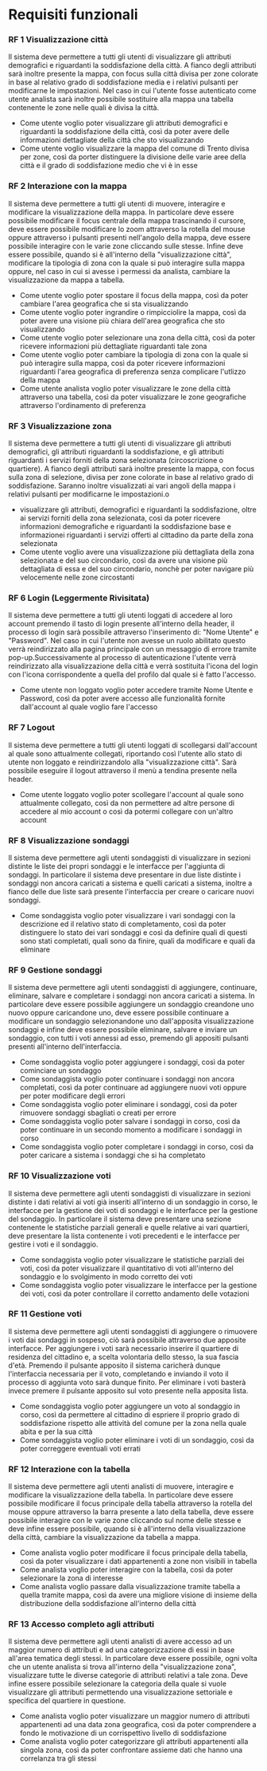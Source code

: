 # Requisiti funzionali

### RF 1 Visualizzazione città
Il sistema deve permettere a tutti gli utenti di visualizzare gli attributi demografici e riguardanti la soddisfazione della città. A fianco degli attributi sarà inoltre presente la mappa, con focus sulla città divisa per zone colorate in base al relativo grado di soddisfazione media e i relativi pulsanti per modificarne le impostazioni. Nel caso in cui l'utente fosse autenticato come utente analista sarà inoltre possibile sostituire alla mappa una tabella contenente le zone nelle quali è divisa la città.
- Come utente voglio poter visualizzare gli attributi demografici e riguardanti la soddisfazione della città, così da poter avere delle informazioni dettagliate della città che sto visualizzando
- Come utente voglio visualizzare la mappa del comune di Trento divisa per zone, così da porter distinguere la divisione delle varie aree della città e il grado di soddisfazione medio che vi è in esse

### RF 2 Interazione con la mappa
 Il sistema deve permettere a tutti gli utenti di muovere, interagire e modificare la visualizzazione della mappa. In particolare deve essere possibile modificare il focus centrale della mappa trascinando il cursore, deve essere possibile modificare lo zoom attraverso la rotella del mouse oppure attraverso i pulsanti presenti nell'angolo della mappa, deve essere possibile interagire con le varie zone cliccando sulle stesse. Infine deve essere possibile, quando si è all'interno della "visualizzazione città", modificare la tipologia di zona con la quale si può interagire sulla mappa oppure, nel caso in cui si avesse i permessi da analista, cambiare la visualizzazione da mappa a tabella.
- Come utente voglio poter spostare il focus della mappa, così da poter cambiare l'area geografica che si sta visualizzando
- Come utente voglio poter ingrandire o rimpicciolire la mappa, così da poter avere una visione più chiara dell'area geografica che sto visualizzando
- Come utente voglio poter selezionare una zona della città, così da poter ricevere informazioni più dettagliate riguardanti tale zona
- Come utente voglio poter cambiare la tipologia di zona con la quale si può interagire sulla mappa, così da poter ricevere informazioni riguardanti l'area geografica di preferenza senza complicare l'utlizzo della mappa
- Come utente analista voglio poter visualizzare le zone della città attraverso una tabella, così da poter visualizzare le zone geografiche attraverso l'ordinamento di preferenza

### RF 3 Visualizzazione zona
Il sistema deve permettere a tutti gli utenti di visualizzare gli attributi demografici, gli attributi riguardanti la soddisfazione, e gli attributi riguardanti i servizi forniti della zona selezionata (circoscrizione o quartiere). A fianco degli attributi sarà inoltre presente la mappa, con focus sulla zona di selezione, divisa per zone colorate in base al relativo grado di soddisfazione. Saranno inoltre visualizzati ai vari angoli della mappa i relativi pulsanti per modificarne le impostazioni.o
- visualizzare gli attributi, demografici e riguardanti la soddisfazione, oltre ai servizi forniti della zona selezionata, così da poter ricevere informazioni demografiche e riguardanti la soddisfazione base e informazionei riguardanti i servizi offerti al cittadino da parte della zona selezionata
- Come utente voglio avere una visualizzazione più dettagliata della zona selezionata e del suo circondario, così da avere una visione più dettagliata di essa e del suo circondario, nonchè per poter navigare più velocemente nelle zone circostanti

### RF 6 Login (Leggermente Rivisitata)
Il sistema deve permettere a tutti gli utenti loggati di accedere al loro account premendo il tasto di login presente all'interno della header, il processo di login sarà possibile attraverso l'inserimento di: "Nome Utente" e "Password". Nel caso in cui l'utente non avesse un ruolo abilitato questo verrà reindirizzato alla pagina principale con un messaggio di errore tramite pop-up.Successivamente al processo di autenticazione l'utente verrà reindirizzato alla visualizzazione della città e verrà sostituita l'icona del login con l'icona corrispondente a quella del profilo dal quale si è fatto l'accesso.
- Come utente non loggato voglio poter accedere tramite Nome Utente e Password, così da poter avere accesso alle funzionalità fornite dall'account al quale voglio fare l'accesso

### RF 7 Logout
Il sistema deve permettere a tutti gli utenti loggati di scollegarsi dall'account al quale sono attualmente collegati, riportando così l'utente allo stato di utente non loggato e reindirizzandolo alla "visualizzazione città". Sarà possibile eseguire il logout attraverso il menù a tendina presente nella header.
- Come utente loggato voglio poter scollegare l'account al quale sono attualmente collegato, così da non permettere ad altre persone di accedere al mio account o così da potermi collegare con un'altro account

### RF 8 Visualizzazione sondaggi
Il sistema deve permettere agli utenti sondaggisti di visualizzare in sezioni distinte le liste dei propri sondaggi e le interfacce per l'aggiunta di sondaggi. In particolare il sistema deve presentare in due liste distinte i sondaggi non ancora caricati a sistema e quelli caricati a sistema, inoltre a fianco delle due liste sarà presente l'interfaccia per creare o caricare nuovi sondaggi.
- Come sondaggista voglio poter visualizzare i vari sondaggi con la descrizione ed il relativo stato di completamento, così da poter distinguere lo stato dei vari sondaggi e così da definire quali di questi sono stati completati, quali sono da finire, quali da modificare e quali da eliminare

### RF 9 Gestione sondaggi
Il sistema deve permettere agli utenti sondaggisti di aggiungere, continuare, eliminare, salvare e completare i sondaggi non ancora caricati a sistema. In particolare deve essere possibile aggiungere un sondaggio creandone uno nuovo oppure caricandone uno, deve essere possibile continuare a modificare un sondaggio selezionandone uno dall'apposita visualizzazione sondaggi e infine deve essere possibile eliminare, salvare e inviare un sondaggio, con tutti i voti annessi ad esso, premendo gli appositi pulsanti presenti all'interno dell'interfaccia.
- Come sondaggista voglio poter aggiungere i sondaggi, così da poter cominciare un sondaggo
- Come sondaggista voglio poter continuare i sondaggi non ancora completati, così da poter continuare ad aggiungere nuovi voti oppure per poter modificare degli errori
- Come sondaggista voglio poter eliminare i sondaggi, così da poter rimuovere sondaggi sbagliati o creati per errore
- Come sondaggista voglio poter salvare i sondaggi in corso, così da poter continuare in un secondo momento a modificare i sondaggi in corso
- Come sondaggista voglio poter completare i sondaggi in corso, così da poter caricare a sistema i sondaggi che si ha completato

### RF 10 Visualizzazione voti
Il sistema deve permettere agli utenti sondaggisti di visualizzare in sezioni distinte i dati relativi ai voti già inseriti all'interno di un sondaggio in corso, le interfacce per la gestione dei voti di sondaggi e le interfacce per la gestione del sondaggio. In particolare il sistema deve presentare una sezione contenente le statistiche parziali generali e quelle relative ai vari quartieri, deve presentare la lista contenente i voti precedenti e le interfacce per gestire i voti e il sondaggio.
- Come sondaggista voglio poter visualizzare le statistiche parziali dei voti, così da poter visualizzare il quantitativo di voti all'interno del sondaggio e lo svolgimento in modo corretto dei voti
- Come sondaggista voglio poter visualizzare le interfacce per la gestione dei voti, così da poter controllare il corretto andamento delle votazioni

### RF 11 Gestione voti
Il sistema deve permettere agli utenti sondaggisti di aggiungere o rimuovere i voti dai sondaggi in sospeso, ciò sarà possibile attraverso due apposite interfacce. Per aggiungere i voti sarà necessario inserire il quartiere di residenza del cittadino e, a scelta volontaria dello stesso, la sua fascia d'età. Premendo il pulsante apposito il sistema caricherà dunque l'interfaccia necessaria per il voto, completando e inviando il voto il processo di aggiunta voto sarà dunque finito. Per eliminare i voti basterà invece premere il pulsante apposito sul voto presente nella apposita lista.
- Come sondaggista voglio poter aggiungere un voto al sondaggio in corso, così da permettere al cittadino di espriere il proprio grado di soddisfazione rispetto alle attività del comune per la zona nella quale abita e per la sua città
- Come sondaggista voglio poter eliminare i voti di un sondaggio, così da poter correggere eventuali voti errati

### RF 12 Interazione con la tabella
Il sistema deve permettere agli utenti analisti di muovere, interagire e modificare la visualizzazione della tabella. In particolare deve essere possibile modificare il focus principale della tabella attraverso la rotella del mouse oppure attraverso la barra presente a lato della tabella, deve essere possibile interagire con le varie zone cliccando sul nome delle stesse e deve infine essere possibile, quando si è all'interno della visualizzazione della città, cambiare la visualizzazione da tabella a mappa.
- Come analista voglio poter modificare il focus principale della tabella, così da poter visualizzare i dati appartenenti a zone non visibili in tabella
- Come analista voglio poter interagire con la tabella, così da poter selezionare la zona di interesse
- Come analista voglio passare dalla visualizzazione tramite tabella a quella tramite mappa, così da avere una migliore visione di insieme della distribuzione della soddisfazione all'interno della città

### RF 13 Accesso completo agli attributi
 Il sistema deve permettere agli utenti analisti di avere accesso ad un maggior numero di attributi e ad una categorizzazione di essi in base all'area tematica degli stessi. In particolare deve essere possibile, ogni volta che un utente analista si trova all'interno della "visualizzazione zona", visualizzare tutte le diverse categorie di attributi relativi a tale zona. Deve infine essere possibile selezionare la categoria della quale si vuole visualizzare gli attributi permettendo una visualizzazione settoriale e specifica del quartiere in questione.
- Come analista voglio poter visualizzare un maggior numero di attributi appartenenti ad una data zona geografica, così da poter comprendere a fondo le motivazione di un corrispettivo livello di soddisfazione
- Come analista voglio poter categorizzare gli attributi appartenenti alla singola zona, così da poter confrontare assieme dati che hanno una correlanza tra gli stessi